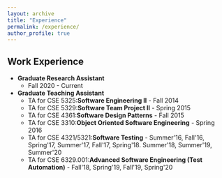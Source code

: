 ```yaml
---
layout: archive
title: "Experience"
permalink: /experience/
author_profile: true
---
```


## Work Experience

* **Graduate Research Assistant**
    * Fall 2020 - Current
* **Graduate Teaching Assistant**
    * TA for CSE 5325:**Software Engineering II** - Fall 2014
    * TA for CSE 5329:**Software Team Project II** - Spring 2015
    * TA for CSE 4361:**Software Design Patterns** - Fall 2015
    * TA for CSE 3310:**Object Oriented Software Engineering** -  Spring 2016
    * TA for CSE 4321/5321:**Software Testing** - Summer'16, Fall'16, Spring'17, Summer'17, Fall'17, Spring'18. Summer'18, Summer'19, Summer'20
    * TA for CSE 6329.001:**Advanced Software Engineering (Test Automation)** - Fall'18, Spring'19, Fall'19, Spring'20
